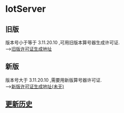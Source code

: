 # lotServer

## 旧版
版本号小于等于 3.11.20.10 ,可用旧版本算号器生成许可证.      
-->[旧版许可证生成地址](https://moeclub.azurewebsites.net/)    

## 新版
版本号大于 3.11.20.10 ,需要用新版算号器许可证.      
-->[新版许可证生成地址(未无)](https://moeclub.org)    

## [更新历史](http://download.appexnetworks.com.cn/releaseNotes/)     

  
